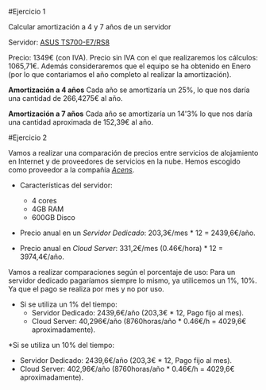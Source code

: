 #Ejercicio 1

Calcular amortización a 4 y 7 años de un servidor

Servidor: [ASUS TS700-E7/RS8](http://www.alternate.es/ASUS/TS700-E7-RS8-(DVD-RW)/html/product/1135513?)

Precio: 1349€ (con IVA).
Precio sin IVA con el que realizaremos los cálculos: 1065,71€.
Además consideraremos que el equipo se ha obtenido en Enero (por lo que contariamos el año completo al realizar la amortización).

**Amortización a 4 años** 
Cada año se amortizaría un 25%, lo que nos daría una cantidad de 266,4275€ al año.

**Amortización a 7 años**
Cada año se amortizaría un 14'3% lo que nos daría una cantidad aproximada de 152,39€ al año.


#Ejercicio 2

Vamos a realizar una comparación de precios entre servicios de alojamiento en Internet y de proveedores de servicios en la nube. Hemos escogido como proveedor a la compañía [*Acens*](http://www.acens.com/).

- Características del servidor:
  * 4 cores
  * 4GB RAM
  * 600GB Disco
  
- Precio anual en un *Servidor Dedicado*: 203,3€/mes * 12 = 2439,6€/año.
- Precio anual en *Cloud Server*: 331,2€/mes (0.46€/hora) * 12 = 3974,4€/año.

Vamos a realizar comparaciones según el porcentaje de uso:
  Para un servidor dedicado pagaríamos siempre lo mismo, ya utilicemos un 1%, 10%. Ya que el pago se realiza por mes y   no por uso.

* Si se utiliza un 1% del tiempo:
  - Servidor Dedicado: 2439,6€/año (203,3€ * 12, Pago fijo al mes).
  - Cloud Server: 40,296€/año (8760horas/año * 0.46€/h = 4029,6€ aproximadamente).

*Si se utiliza un 10% del tiempo:
  - Servidor Dedicado: 2439,6€/año (203,3€ * 12, Pago fijo al mes).
  - Cloud Server: 402,96€/año (8760horas/año * 0.46€/h = 4029,6€ aproximadamente).
   
    
